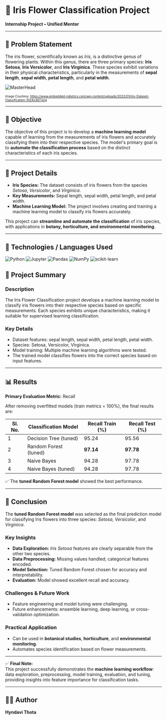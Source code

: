 # 🌸 Iris Flower Classification Project  
**Internship Project – Unified Mentor**



---

## 🧩 Problem Statement

The iris flower, scientifically known as *Iris*, is a distinctive genus of flowering plants. Within this genus, there are three primary species: **Iris Setosa**, **Iris Versicolor**, and **Iris Virginica**. These species exhibit variations in their physical characteristics, particularly in the measurements of **sepal length**, **sepal width**, **petal length**, and **petal width**.

![MasterHead](https://www.embedded-robotics.com/wp-content/uploads/2022/01/Iris-Dataset-Classification-1024x367.png)

<font size="1">Image Courtesy: https://www.embedded-robotics.com/wp-content/uploads/2022/01/Iris-Dataset-Classification-1024x367.png</font>

---

## 🎯 Objective

The objective of this project is to develop a **machine learning model** capable of learning from the measurements of iris flowers and accurately classifying them into their respective species. The model's primary goal is to **automate the classification process** based on the distinct characteristics of each iris species.

---

## 📘 Project Details

- **Iris Species:** The dataset consists of iris flowers from the species *Setosa*, *Versicolor*, and *Virginica*.  
- **Key Measurements:** Sepal length, sepal width, petal length, and petal width.  
- **Machine Learning Model:** The project involves creating and training a machine learning model to classify iris flowers accurately.  

This project can **streamline and automate the classification** of iris species, with applications in **botany, horticulture, and environmental monitoring**.

---


## 🧰 Technologies / Languages Used

![Python](https://img.shields.io/badge/Python-3776AB?style=for-the-badge&logo=python&logoColor=white)
![Jupyter](https://img.shields.io/badge/Jupyter-F37626?style=for-the-badge&logo=jupyter&logoColor=white)
![Pandas](https://img.shields.io/badge/Pandas-150458?style=for-the-badge&logo=pandas&logoColor=white)
![NumPy](https://img.shields.io/badge/NumPy-013243?style=for-the-badge&logo=numpy&logoColor=white)
![scikit-learn](https://img.shields.io/badge/scikit--learn-F7931E?style=for-the-badge&logo=scikit-learn&logoColor=white)


## 🧠 Project Summary

### Description
The Iris Flower Classification project develops a machine learning model to classify iris flowers into their respective species based on specific measurements. Each species exhibits unique characteristics, making it suitable for supervised learning classification.

### Key Details
- Dataset features: sepal length, sepal width, petal length, petal width.  
- Species: Setosa, Versicolor, Virginica.  
- Model training: Multiple machine learning algorithms were tested.  
- The trained model classifies flowers into the correct species based on input features.

---

## 📊 Results

**Primary Evaluation Metric:** Recall  

After removing overfitted models (train metrics = 100%), the final results are:

| Sl. No. | Classification Model       | Recall Train (%) | Recall Test (%) |
|---------|---------------------------|----------------|----------------|
| 1       | Decision Tree (tuned)     | 95.24          | 95.56          |
| 2       | Random Forest (tuned)     | **97.14**      | **97.78**      |
| 3       | Naive Bayes               | 94.28          | 97.78          |
| 4       | Naive Bayes (tuned)       | 94.28          | 97.78          |

✅ The **tuned Random Forest model** showed the best performance.

---

## 🏁 Conclusion

The **tuned Random Forest model** was selected as the final prediction model for classifying Iris flowers into three species: *Setosa*, *Versicolor*, and *Virginica*.

### Key Insights
- **Data Exploration:** *Iris Setosa* features are clearly separable from the other two species.  
- **Data Preprocessing:** Missing values handled; categorical features encoded.  
- **Model Selection:** Tuned Random Forest chosen for accuracy and interpretability.  
- **Evaluation:** Model showed excellent recall and accuracy.

### Challenges & Future Work
- Feature engineering and model tuning were challenging.  
- Future enhancements: ensemble learning, deep learning, or cross-validation optimization.

### Practical Application
- Can be used in **botanical studies**, **horticulture**, and **environmental monitoring**.  
- Automates species identification based on flower measurements.

---

✅ **Final Note:**  
This project successfully demonstrates the **machine learning workflow**: data exploration, preprocessing, model training, evaluation, and tuning, providing insights into feature importance for classification tasks.

---

## 👩‍💻 Author
**Hyndavi Thota**  
